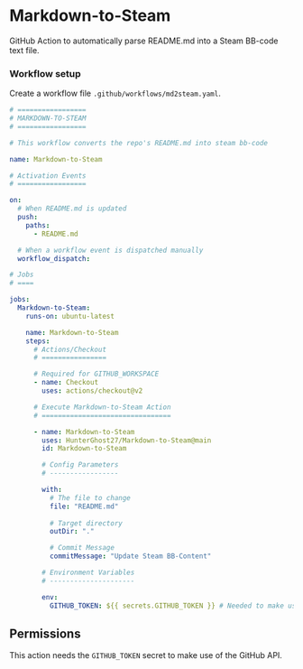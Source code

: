 # Markdown-to-Steam

GitHub Action to automatically parse README.md into a Steam BB-code text file.

### Workflow setup

Create a workflow file `.github/workflows/md2steam.yaml`.

```yaml
# =================
# MARKDOWN-TO-STEAM
# =================

# This workflow converts the repo's README.md into steam bb-code

name: Markdown-to-Steam

# Activation Events
# =================

on:
  # When README.md is updated
  push:
    paths:
      - README.md

  # When a workflow event is dispatched manually
  workflow_dispatch:

# Jobs
# ====

jobs:
  Markdown-to-Steam:
    runs-on: ubuntu-latest

    name: Markdown-to-Steam
    steps:
      # Actions/Checkout
      # ================

      # Required for GITHUB_WORKSPACE
      - name: Checkout
        uses: actions/checkout@v2

      # Execute Markdown-to-Steam Action
      # ================================

      - name: Markdown-to-Steam
        uses: HunterGhost27/Markdown-to-Steam@main
        id: Markdown-to-Steam

        # Config Parameters
        # -----------------

        with:
          # The file to change
          file: "README.md"
          
          # Target directory
          outDir: "."

          # Commit Message
          commitMessage: "Update Steam BB-Content"

        # Environment Variables
        # ---------------------

        env:
          GITHUB_TOKEN: ${{ secrets.GITHUB_TOKEN }} # Needed to make use of the GitHub API
```

## Permissions

This action needs the `GITHUB_TOKEN` secret to make use of the GitHub API.
